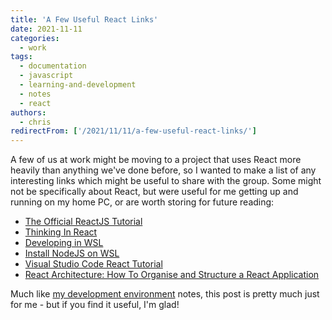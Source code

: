 ```yaml
---
title: 'A Few Useful React Links'
date: 2021-11-11
categories:
  - work
tags:
  - documentation
  - javascript
  - learning-and-development
  - notes
  - react
authors:
  - chris
redirectFrom: ['/2021/11/11/a-few-useful-react-links/']
---
```


A few of us at work might be moving to a project that uses React more heavily than anything we've done before, so I wanted to make a list of any interesting links which might be useful to share with the group. Some might not be specifically about React, but were useful for me getting up and running on my home PC, or are worth storing for future reading:

- [The Official ReactJS Tutorial](https://reactjs.org/tutorial/tutorial.html)
- [Thinking In React](https://reactjs.org/docs/thinking-in-react.html)
- [Developing in WSL](https://code.visualstudio.com/docs/remote/wsl)
- [Install NodeJS on WSL](https://docs.microsoft.com/en-gb/windows/dev-environment/javascript/nodejs-on-wsl)
- [Visual Studio Code React Tutorial](https://code.visualstudio.com/docs/nodejs/reactjs-tutorial)
- [React Architecture: How To Organise and Structure a React Application](https://www.taniarascia.com/react-architecture-directory-structure/)

Much like [my development environment](https://chrismcleod.dev/2021/09/01/some-development-environment-notes/) notes, this post is pretty much just for me - but if you find it useful, I'm glad!
